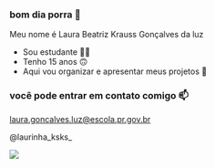 ### bom dia porra 🥰

Meu nome é Laura Beatriz Krauss Gonçalves da luz

- Sou estudante 😮‍💨
- Tenho 15 anos 🙃
- Aqui vou organizar e apresentar meus projetos 🥱

### você pode entrar em contato comigo 📫
laura.goncalves.luz@escola.pr.gov.br

@laurinha_ksks_

![](https://media.tenor.com/XKaKS-ZIOFwAAAAC/gojo-gojo-satoru.gif)

